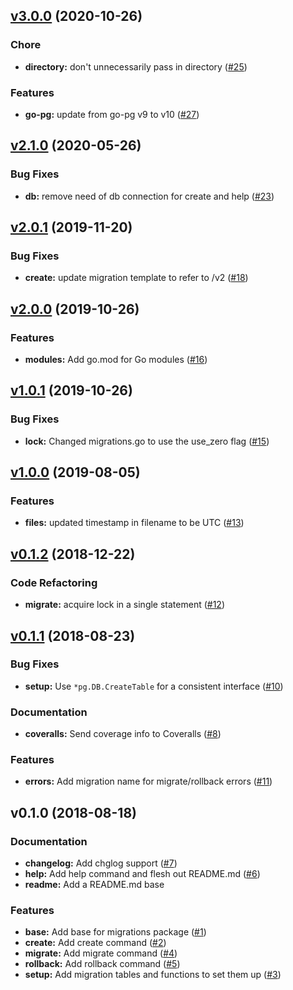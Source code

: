 
<a name="v3.0.0"></a>
## [v3.0.0](https://github.com/robinjoseph08/go-pg-migrations/compare/v2.1.0...v3.0.0) (2020-10-26)

### Chore

* **directory:** don't unnecessarily pass in directory ([#25](https://github.com/robinjoseph08/go-pg-migrations/issues/25))

### Features

* **go-pg:** update from go-pg v9 to v10 ([#27](https://github.com/robinjoseph08/go-pg-migrations/issues/27))


<a name="v2.1.0"></a>
## [v2.1.0](https://github.com/robinjoseph08/go-pg-migrations/compare/v2.0.1...v2.1.0) (2020-05-26)

### Bug Fixes

* **db:** remove need of db connection for create and help ([#23](https://github.com/robinjoseph08/go-pg-migrations/issues/23))


<a name="v2.0.1"></a>
## [v2.0.1](https://github.com/robinjoseph08/go-pg-migrations/compare/v2.0.0...v2.0.1) (2019-11-20)

### Bug Fixes

* **create:** update migration template to refer to /v2 ([#18](https://github.com/robinjoseph08/go-pg-migrations/issues/18))


<a name="v2.0.0"></a>
## [v2.0.0](https://github.com/robinjoseph08/go-pg-migrations/compare/v1.0.1...v2.0.0) (2019-10-26)

### Features

* **modules:** Add go.mod for Go modules ([#16](https://github.com/robinjoseph08/go-pg-migrations/issues/16))


<a name="v1.0.1"></a>
## [v1.0.1](https://github.com/robinjoseph08/go-pg-migrations/compare/v1.0.0...v1.0.1) (2019-10-26)

### Bug Fixes

* **lock:** Changed migrations.go to use the use_zero flag ([#15](https://github.com/robinjoseph08/go-pg-migrations/issues/15))


<a name="v1.0.0"></a>
## [v1.0.0](https://github.com/robinjoseph08/go-pg-migrations/compare/v0.1.2...v1.0.0) (2019-08-05)

### Features

* **files:** updated timestamp in filename to be UTC ([#13](https://github.com/robinjoseph08/go-pg-migrations/issues/13))


<a name="v0.1.2"></a>
## [v0.1.2](https://github.com/robinjoseph08/go-pg-migrations/compare/v0.1.1...v0.1.2) (2018-12-22)

### Code Refactoring

* **migrate:** acquire lock in a single statement ([#12](https://github.com/robinjoseph08/go-pg-migrations/issues/12))


<a name="v0.1.1"></a>
## [v0.1.1](https://github.com/robinjoseph08/go-pg-migrations/compare/v0.1.0...v0.1.1) (2018-08-23)

### Bug Fixes

* **setup:** Use `*pg.DB.CreateTable` for a consistent interface ([#10](https://github.com/robinjoseph08/go-pg-migrations/issues/10))

### Documentation

* **coveralls:** Send coverage info to Coveralls ([#8](https://github.com/robinjoseph08/go-pg-migrations/issues/8))

### Features

* **errors:** Add migration name for migrate/rollback errors ([#11](https://github.com/robinjoseph08/go-pg-migrations/issues/11))


<a name="v0.1.0"></a>
## v0.1.0 (2018-08-18)

### Documentation

* **changelog:** Add chglog support ([#7](https://github.com/robinjoseph08/go-pg-migrations/issues/7))
* **help:** Add help command and flesh out README.md ([#6](https://github.com/robinjoseph08/go-pg-migrations/issues/6))
* **readme:** Add a README.md base

### Features

* **base:** Add base for migrations package ([#1](https://github.com/robinjoseph08/go-pg-migrations/issues/1))
* **create:** Add create command ([#2](https://github.com/robinjoseph08/go-pg-migrations/issues/2))
* **migrate:** Add migrate command ([#4](https://github.com/robinjoseph08/go-pg-migrations/issues/4))
* **rollback:** Add rollback command ([#5](https://github.com/robinjoseph08/go-pg-migrations/issues/5))
* **setup:** Add migration tables and functions to set them up ([#3](https://github.com/robinjoseph08/go-pg-migrations/issues/3))


